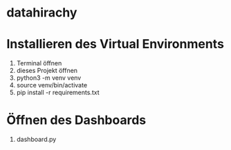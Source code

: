 # datahirachy

# Installieren des Virtual Environments

1. Terminal öffnen
2. dieses Projekt öffnen
3. python3 -m venv venv
4. source venv/bin/activate
5. pip install -r requirements.txt

# Öffnen des Dashboards

1. dashboard.py